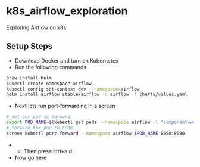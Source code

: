 # k8s_airflow_exploration
Exploring Airflow on k8s

## Setup Steps
- Download Docker and turn on Kubernetes
- Run the following commands
```bash
brew install helm
kubectl create namespace airflow
kubectl config set-context dev --namespace=airflow
helm install airflow stable/airflow -n airflow -f charts/values.yaml
```
- Next lets run port-forwarding in a screen
```bash
# Get our pod to forward
export POD_NAME=$(kubectl get pods --namespace airflow -l "component=web,app=airflow" -o jsonpath="{.items[0].metadata.name}")
# Forward the pod to 8080
screen kubectl port-forward --namespace airflow $POD_NAME 8080:8080
```
- - Then press ctrl+a d
- [Now go here](http://localhost:8080/admin/)